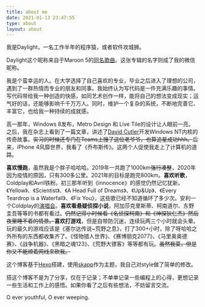 ```yaml
---
title: about me
date: 2021-01-13 23:47:55
type: about
layout: about
---
```


我是Daylight，一名工作半年的程序猿，或者软件攻城狮。

Daylight这个昵称来自于Maroon 5的[同名歌曲](https://music.163.com/#/song?id=21253808)。这张专辑的名字则成了我的微信昵称。

我是个蛮幸运的人。在大学选择了自己喜欢的专业，毕业之后进入了理想的公司，遇到了一群热情而专业的朋友和同事。我始终认为写代码是一件充满乐趣的事情。写代码带给我一种创造的快感，如同艺术创作一样，能将自己的想法变成现实；运气好的话，还能够影响千千万万人。同时，维护一个复杂的系统，不断地完善它、丰富它，也给我一种持续的成就感。

高一那年，Windows 8发布，Metro Design 和 Live Tile的设计让人眼前一亮。之后，我在杂志上看到了一篇文章，讲述了[David Cutler](https://en.wikipedia.org/wiki/Dave_Cutler)开发Windows NT内核的传奇故事。~~实习的时候还专门在Teams上搜了这位老爷爷，也算追星成功hhh。~~后来，iPhone 4风靡世界，我看了《乔布斯传》。这两个人促使我走上了计算机的道路。

**喜欢慢跑**，虽然我是个胖子哈哈哈。2019年一共跑了1000km~~强行凑整~~，2020年因为疫情的原因，只有300多公里。2021年的目标是跑完800km。**喜欢听歌**，Coldplay和Avril铁粉。初三那年听到《innocence》的感觉仍然记忆犹新。《Yellow》、《Scientist》、《A Head Full of Dreams》、《Up&Up》、《Every Teardrop is a Waterfall》、《Fix You》，这些歌已经不知道循环了多少次。安利一个Coldplay的[演唱会](https://www.bilibili.com/video/BV1gb411B7rP?from=search&seid=3088751281193526265)。**喜欢看悬疑侦探小说**，阿加莎克里斯蒂、柯南道尔、东野圭吾等等的书都有看过。~~仍然记得小时候看《名侦探柯南》和《神探狄仁杰》然后夜里睡不着的情景。~~**喜欢打游戏**，但是自带防沉迷，连续玩两三个小时就会头晕。玩的最久的游戏应该是《塞尔达传说~荒野之息》，打了300+小时，除了呀哈哈之外所有的东西都收集齐了。《怪物猎人世界》、《赛博朋克2077》、《马里奥奥德赛》、《战争机器》、《黑暗之魂123》、《荒野大镖客》等等都有玩。~~虽然我菜，但是你又不能顺着网线来砍我。~~

这个博客基于[Hexo](hexo.io)搭建，使用[skapp](https://github.com/Mrminfive/hexo-theme-skapp)作为主题，我自己对style做了简单的修改。

搭这个博客不是为了分享，仅在于记录；不单单记录一些编程上的心得，更想记录一些生活和工作上的感悟。如果你看了之后有些想法，不妨留言交流。

O ever youthful, O ever weeping.

